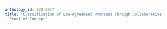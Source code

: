 ```yaml
---
anthology_id: Z20-3017
title: 'Classification of Low-Agreement Pronouns Through Collaborative Dialogue: A
  Proof of Concept'
---
```

